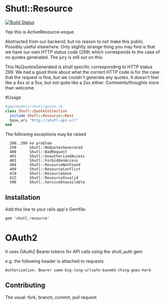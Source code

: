 # Shutl::Resource

[![Build Status](https://travis-ci.org/shutl/shutl_resource.png?branch=master)](https://travis-ci.org/shutl/shutl_resource)

Yep this is ActiveResource-esque.

Abstracted from our backend, but no reason to not make this public. Possibly
useful elsewhere.
Only slightly strange thing you may find is that we have our own HTTP status
code (299) which corresponds to the case of no quotes generated. The jury is
still out on this.

This NoQuotesGenerated is shutl specific corresponding to HTTP status 299.
We had a good think about what the correct HTTP code is for the case that
the request is fine, but we couldn't generate any quotes. It doesn't feel
like a 4xx or a 5xx, but not quite like a 2xx either. Comments/thoughts
more than welcome.

#Usage

```ruby
#app/models/shutl/quote.rb
class Shutl::QuoteCollection
  include Shutl::Resource::Rest
  base_uri "http://shutl-api-url"
end
```


The following exceptions may be raised
```
  200..399 no problem
  299      Shutl::NoQuotesGenerated
  400      Shutl::BadRequest
  401      Shutl::UnauthorizedAccess
  403      Shutl::ForbiddenAccess
  404      Shutl::ResourceNotFound
  409      Shutl::ResourceConflict
  410      Shutl::ResourceGone
  422      Shutl::ResourceInvalid
  500      Shutl::ServiceUnavailable
```

## Installation

Add this line to your rails app's Gemfile:

    gem 'shutl_resource'

# OAuth2
It uses OAuth2 Bearer tokens for API calls using the shutl_auth gem

e.g. the following header is attached to requests

`
Authorization: Bearer some-big-long-urlsafe-base64-thing-goes-here
`



## Contributing

The usual: fork, branch, commit, pull request
